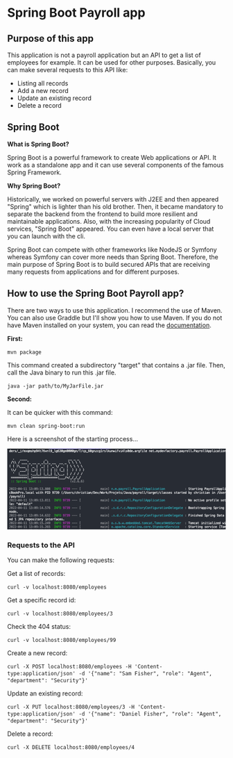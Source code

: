 # Spring Boot Payroll app

## Purpose of this app

This application is not a payroll application but an API to get a list of employees for example. It can be used for other purposes.
Basically, you can make several requests to this API like:

- Listing all records
- Add a new record
- Update an existing record
- Delete a record

## Spring Boot

**What is Spring Boot?**

Spring Boot is a powerful framework to create Web applications or API. It work as a standalone app and it can use several components of the famous Spring Framework.

**Why Spring Boot?**

Historically, we worked on powerful servers with J2EE and then appeared "Spring" which is lighter than his old brother. Then, it became mandatory to separate the backend from the frontend to build more resilient and maintainable applications. Also, with the increasing popularity of Cloud services, "Spring Boot" appeared.
You can even have a local server that you can launch with the cli.

Spring Boot can compete with other frameworks like NodeJS or Symfony whereas Symfony can cover more needs than Spring Boot. 
Therefore, the main purpose of Spring Boot is to build secured APIs that are receiving many requests from applications and for different purposes.

## How to use the Spring Boot Payroll app?

There are two ways to use this application. I recommend the use of Maven. You can also use Graddle but I'll show you how to use Maven.
If you do not have Maven installed on your system, you can read the [documentation][1].

**First:**

    mvn package

This command created a subdirectory "target" that contains a .jar file. Then, call the Java binary to run this .jar file.

    java -jar path/to/MyJarFile.jar

**Second:**

It can be quicker with this command:

    mvn clean spring-boot:run

Here is a screenshot of the starting process...

![Launching Spring Boot](https://raw.githubusercontent.com/christi4n/springboot-payroll/master/assets/spring-boot-run.png)

### Requests to the API

You can make the following requests:

Get a list of records:

    curl -v localhost:8080/employees

Get a specific record id:

    curl -v localhost:8080/employees/3

Check the 404 status:

    curl -v localhost:8080/employees/99

Create a new record:

    curl -X POST localhost:8080/employees -H 'Content-type:application/json' -d '{"name": "Sam Fisher", "role": "Agent", "department": "Security"}'

Update an existing record:

    curl -X PUT localhost:8080/employees/3 -H 'Content-type:application/json' -d '{"name": "Daniel Fisher", "role": "Agent", "department": "Security"}'

Delete a record:

    curl -X DELETE localhost:8080/employees/4

[1]: https://maven.apache.org/install.html